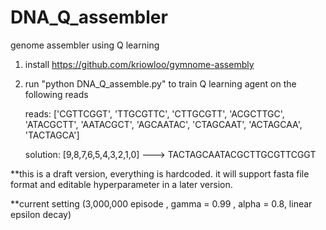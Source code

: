 # DNA_Q_assembler
genome assembler using Q learning
1. install https://github.com/kriowloo/gymnome-assembly
2. run "python DNA_Q_assemble.py" to train Q learning agent on the following reads

    reads:  ['CGTTCGGT', 'TTGCGTTC', 'CTTGCGTT', 'ACGCTTGC', 'ATACGCTT', 'AATACGCT', 'AGCAATAC', 'CTAGCAAT', 'ACTAGCAA', 'TACTAGCA']
    
    solution: [9,8,7,6,5,4,3,2,1,0]  ---> TACTAGCAATACGCTTGCGTTCGGT


**this is a draft version, everything is hardcoded. it will support fasta file format and editable hyperparameter in a later version.

**current setting (3,000,000 episode , gamma = 0.99 , alpha = 0.8, linear epsilon decay)

